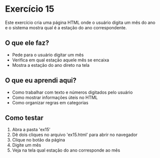 # Exercício 15

Este exercício cria uma página HTML onde o usuário digita um mês do ano e o sistema mostra qual é a estação do ano correspondente.


## O que ele faz?

- Pede para o usuário digitar um mês 
- Verifica em qual estação aquele mês se encaixa
- Mostra a estação do ano direto na tela

## O que eu aprendi aqui?

- Como trabalhar com texto e números digitados pelo usuário
- Como mostrar informações úteis no HTML
- Como organizar regras em categorias

## Como testar

1. Abra a pasta 'ex15'
2. Dê dois cliques no arquivo 'ex15.html' para abrir no navegador
3. Clique no botão da página
4. Digite um mês 
5. Veja na tela qual estação do ano corresponde ao mês
